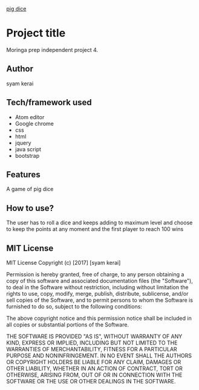 [pig dice](https://syamkerai.github.io/skip2/)
# Project title
 Moringa prep independent project 4.
## Author
 syam kerai
## Tech/framework used
* Atom editor
* Google chrome
* css
* html
* jquery
* java script
* bootstrap
## Features
A game of pig dice
## How to use?
The user has to roll a dice and keeps adding to maximum level and choose
 to keep the points at any moment and the first player to reach 100 wins
## MIT License
MIT License
Copyright (c) [2017] [syam kerai]

Permission is hereby granted, free of charge, to any person obtaining a copy of this software and associated documentation files (the "Software"), to deal in the Software without restriction, including without limitation the rights to use, copy, modify, merge, publish, distribute, sublicense, and/or sell copies of the Software, and to permit persons to whom the Software is furnished to do so, subject to the following conditions:

The above copyright notice and this permission notice shall be included in all copies or substantial portions of the Software.

THE SOFTWARE IS PROVIDED "AS IS", WITHOUT WARRANTY OF ANY KIND, EXPRESS OR IMPLIED, INCLUDING BUT NOT LIMITED TO THE WARRANTIES OF MERCHANTABILITY, FITNESS FOR A PARTICULAR PURPOSE AND NONINFRINGEMENT. IN NO EVENT SHALL THE AUTHORS OR COPYRIGHT HOLDERS BE LIABLE FOR ANY CLAIM, DAMAGES OR OTHER LIABILITY, WHETHER IN AN ACTION OF CONTRACT, TORT OR OTHERWISE, ARISING FROM, OUT OF OR IN CONNECTION WITH THE SOFTWARE OR THE USE OR OTHER DEALINGS IN THE SOFTWARE.
